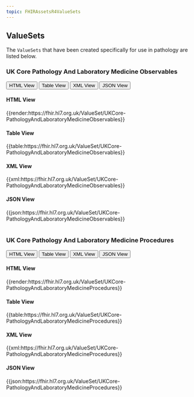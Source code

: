 ```yaml
---
topic: FHIRAssetsR4ValueSets
---
```

## ValueSets
The `ValueSets` that have been created specifically for use in pathology are listed below.

### UK Core Pathology And Laboratory Medicine Observables
<div>
<div class="tab">
 <button class="tablinks active" onclick="openTab(event, 'HTML View')">HTML View</button>
 <button class="tablinks" onclick="openTab(event, 'Table View')">Table View</button>
  <button class="tablinks" onclick="openTab(event, 'XML View')">XML View</button>
  <button class="tablinks" onclick="openTab(event, 'JSON View')">JSON View</button>
</div>

<div id="HTML View" class="tabcontent" style="display:block">
  <h4>HTML View</h4>
{{render:https://fhir.hl7.org.uk/ValueSet/UKCore-PathologyAndLaboratoryMedicineObservables}}
</div>

<div id="Table View" class="tabcontent">
  <h4>Table View</h4>
{{table:https://fhir.hl7.org.uk/ValueSet/UKCore-PathologyAndLaboratoryMedicineObservables}}
</div>

<div id="XML View" class="tabcontent">
  <h4>XML View</h4>
{{xml:https://fhir.hl7.org.uk/ValueSet/UKCore-PathologyAndLaboratoryMedicineObservables}}
</div>

<div id="JSON View" class="tabcontent">
  <h4>JSON View</h4>
{{json:https://fhir.hl7.org.uk/ValueSet/UKCore-PathologyAndLaboratoryMedicineObservables}}
</div>
</div>

<br>

### UK Core Pathology And Laboratory Medicine Procedures

<div>
<div class="tab">
 <button class="tablinks active" onclick="openTab(event, 'HTML View')">HTML View</button>
 <button class="tablinks" onclick="openTab(event, 'Table View')">Table View</button>
  <button class="tablinks" onclick="openTab(event, 'XML View')">XML View</button>
  <button class="tablinks" onclick="openTab(event, 'JSON View')">JSON View</button>
</div>

<div id="HTML View" class="tabcontent" style="display:block">
  <h4>HTML View</h4>
{{render:https://fhir.hl7.org.uk/ValueSet/UKCore-PathologyAndLaboratoryMedicineProcedures}}
</div>

<div id="Table View" class="tabcontent">
  <h4>Table View</h4>
{{table:https://fhir.hl7.org.uk/ValueSet/UKCore-PathologyAndLaboratoryMedicineProcedures}}
</div>

<div id="XML View" class="tabcontent">
  <h4>XML View</h4>
{{xml:https://fhir.hl7.org.uk/ValueSet/UKCore-PathologyAndLaboratoryMedicineProcedures}}
</div>

<div id="JSON View" class="tabcontent">
  <h4>JSON View</h4>
{{json:https://fhir.hl7.org.uk/ValueSet/UKCore-PathologyAndLaboratoryMedicineProcedures}}
</div>
</div>